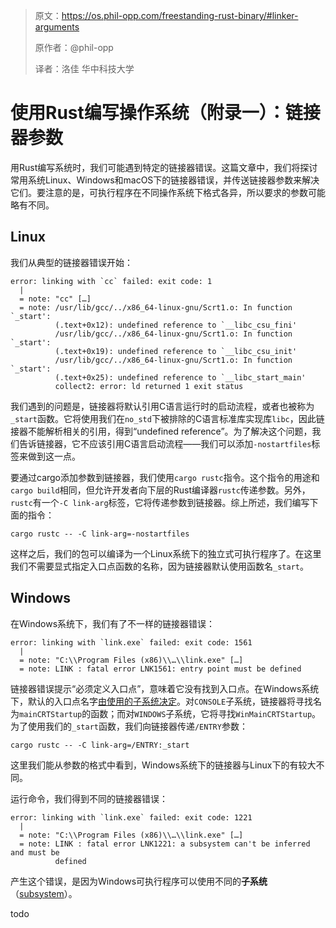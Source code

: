 >原文：https://os.phil-opp.com/freestanding-rust-binary/#linker-arguments
>
>原作者：@phil-opp
>
>译者：洛佳  华中科技大学

# 使用Rust编写操作系统（附录一）：链接器参数

用Rust编写系统时，我们可能遇到特定的链接器错误。这篇文章中，我们将探讨常用系统Linux、Windows和macOS下的链接器错误，并传送链接器参数来解决它们。要注意的是，可执行程序在不同操作系统下格式各异，所以要求的参数可能略有不同。

## Linux

我们从典型的链接器错误开始：

```
error: linking with `cc` failed: exit code: 1
  |
  = note: "cc" […]
  = note: /usr/lib/gcc/../x86_64-linux-gnu/Scrt1.o: In function `_start':
          (.text+0x12): undefined reference to `__libc_csu_fini'
          /usr/lib/gcc/../x86_64-linux-gnu/Scrt1.o: In function `_start':
          (.text+0x19): undefined reference to `__libc_csu_init'
          /usr/lib/gcc/../x86_64-linux-gnu/Scrt1.o: In function `_start':
          (.text+0x25): undefined reference to `__libc_start_main'
          collect2: error: ld returned 1 exit status
```

我们遇到的问题是，链接器将默认引用C语言运行时的启动流程，或者也被称为`_start`函数。它将使用我们在`no_std`下被排除的C语言标准库实现库`libc`，因此链接器不能解析相关的引用，得到“undefined reference”。为了解决这个问题，我们告诉链接器，它不应该引用C语言启动流程——我们可以添加`-nostartfiles`标签来做到这一点。

要通过cargo添加参数到链接器，我们使用`cargo rustc`指令。这个指令的用途和`cargo build`相同，但允许开发者向下层的Rust编译器`rustc`传递参数。另外，`rustc`有一个`-C link-arg`标签，它将传递参数到链接器。综上所述，我们编写下面的指令：

```
cargo rustc -- -C link-arg=-nostartfiles
```

这样之后，我们的包可以编译为一个Linux系统下的独立式可执行程序了。在这里我们不需要显式指定入口点函数的名称，因为链接器默认使用函数名`_start`。

## Windows

在Windows系统下，我们有了不一样的链接器错误：

```
error: linking with `link.exe` failed: exit code: 1561
  |
  = note: "C:\\Program Files (x86)\\…\\link.exe" […]
  = note: LINK : fatal error LNK1561: entry point must be defined
```

链接器错误提示“必须定义入口点”，意味着它没有找到入口点。在Windows系统下，默认的入口点名字[由使用的子系统决定](https://docs.microsoft.com/en-us/cpp/build/reference/entry-entry-point-symbol)。对`CONSOLE`子系统，链接器将寻找名为`mainCRTStartup`的函数；而对`WINDOWS`子系统，它将寻找`WinMainCRTStartup`。为了使用我们的`_start`函数，我们向链接器传递`/ENTRY`参数：

```
cargo rustc -- -C link-arg=/ENTRY:_start
```

这里我们能从参数的格式中看到，Windows系统下的链接器与Linux下的有较大不同。

运行命令，我们得到不同的链接器错误：

```
error: linking with `link.exe` failed: exit code: 1221
  |
  = note: "C:\\Program Files (x86)\\…\\link.exe" […]
  = note: LINK : fatal error LNK1221: a subsystem can't be inferred and must be
          defined
```

产生这个错误，是因为Windows可执行程序可以使用不同的**子系统**（[subsystem](https://docs.microsoft.com/en-us/cpp/build/reference/entry-entry-point-symbol)）。

todo